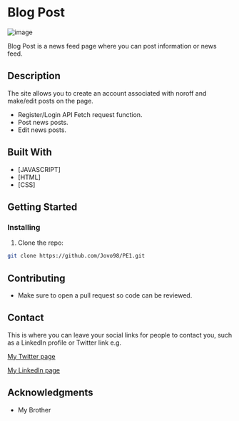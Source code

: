 # Blog Post 

![image](https://i.imgur.com/11Fvfol.png)

Blog Post is a news feed page where you can post information or news feed.

## Description

The site allows you to create an account associated with noroff and make/edit posts on the page.

- Register/Login API Fetch request function.
- Post news posts.
- Edit news posts.

## Built With

- [JAVASCRIPT]
- [HTML]
- [CSS]

## Getting Started

### Installing


1. Clone the repo:

```bash
git clone https://github.com/Jovo98/PE1.git
```




## Contributing

- Make sure to open a pull request so code can be reviewed.

## Contact

This is where you can leave your social links for people to contact you, such as a LinkedIn profile or Twitter link e.g.

[My Twitter page](www.twitter.com)

[My LinkedIn page](www.linkedin.com)



## Acknowledgments

- My Brother
